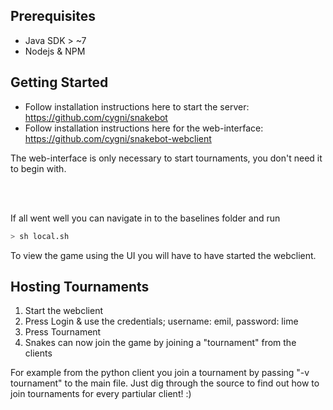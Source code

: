 
Prerequisites
---
* Java SDK > ~7
* Nodejs & NPM



Getting Started
---
* Follow installation instructions here to start the server: https://github.com/cygni/snakebot 
* Follow installation instructions here for the web-interface: https://github.com/cygni/snakebot-webclient


The web-interface is only necessary to start tournaments, you don't need it to begin with.


<br/>
<br/>

If all went well you can navigate in to the baselines folder and run 
```bash
> sh local.sh
```
To view the game using the UI you will have to have started the webclient.


Hosting Tournaments
---

1. Start the webclient 
2. Press Login & use the credentials; username: emil, password: lime
3. Press Tournament
4. Snakes can now join the game by joining a "tournament" from the clients 

For example from the python client you join a tournament by passing "-v tournament" to the main file. Just dig through
the source to find out how to join tournaments for every partiular client! :) 
